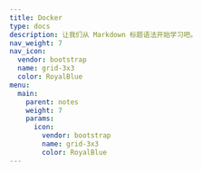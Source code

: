 ```yaml
---
title: Docker
type: docs
description: 让我们从 Markdown 标题语法开始学习吧。
nav_weight: 7
nav_icon:
  vendor: bootstrap
  name: grid-3x3
  color: RoyalBlue
menu:
  main:
    parent: notes
    weight: 7
    params:
      icon:
        vendor: bootstrap
        name: grid-3x3
        color: RoyalBlue
---
```

